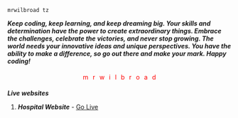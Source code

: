 ```mrwilbroad-tz
mrwilbroad tz
```
***Keep coding, keep learning, and keep dreaming big. Your skills and determination have the power to create extraordinary things. Embrace the challenges, celebrate the victories, and never stop growing. The world needs your innovative ideas and unique perspectives. You have the ability to make a difference, so go out there and make your mark. Happy coding!***

<div style="display: flex; justify-content: center;">
  <span style="color: red; padding: 5px;">m</span>
  <span style="color: red; padding: 5px;">r</span>
  <span style="color: red; padding: 5px;">w</span>
  <span style="color: red; padding: 5px;">i</span>
  <span style="color: red; padding: 5px;">l</span>
  <span style="color: red; padding: 5px;">b</span>
  <span style="color: red; padding: 5px;">r</span>
  <span style="color: red; padding: 5px;">o</span>
  <span style="color: red; padding: 5px;">a</span>
  <span style="color: red; padding: 5px;">d</span>
</div>

***Live websites***
1. ***Hospital Website*** - [Go Live](https://mrwilbroad.github.io/mmhc/)
